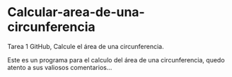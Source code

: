 # Calcular-area-de-una-circunferencia
Tarea 1 GitHub, Calcule el área de una circunferencia.


Este es un programa para el calculo del área de una circunferencia, quedo atento a sus valiosos comentarios...
